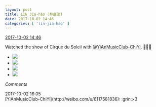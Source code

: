 ```yaml
---
layout: post
title: LIN Jia-hao (林嘉浩)
date: 2017-10-02 14:46
categories: [ 'lin-jia-hao' ]
---
```


<div class="weibo-info">
  <a href="http://weibo.com/6210352257/FovD65dCd">2017-10-02 14:46</a>
</div>

Watched the show of Cirque du Soleil with [@YiAnMusicClub-ChiYi](http://weibo.com/u/6117581836). 🤗🤗🤗

<!-- more -->

<ul class="weibo-pic-list-2">
  <li class="weibo-pic">
    <a href="https://wx4.sinaimg.cn/mw690/006Mi0jTgy1fk3wd8nhwkj30zk0k0wfb.jpg"><img src="https://wx4.sinaimg.cn/thumb150/006Mi0jTgy1fk3wd8nhwkj30zk0k0wfb.jpg" /></a>
  </li>
  <li class="weibo-pic">
    <a href="https://wx3.sinaimg.cn/mw690/006Mi0jTgy1fk3wd9adilj30fr0a7760.jpg"><img src="https://wx3.sinaimg.cn/thumb150/006Mi0jTgy1fk3wd9adilj30fr0a7760.jpg" /></a>
  </li>
  <li class="weibo-pic">
    <a href="https://wx1.sinaimg.cn/mw690/006Mi0jTgy1fk3wd82ir3j30go0m8ta3.jpg"><img src="https://wx1.sinaimg.cn/thumb150/006Mi0jTgy1fk3wd82ir3j30go0m8ta3.jpg" /></a>
  </li>
  <li class="weibo-pic">
    <a href="https://wx2.sinaimg.cn/mw690/006Mi0jTgy1fk3wd9wo2uj30go0m8q4e.jpg"><img src="https://wx2.sinaimg.cn/thumb150/006Mi0jTgy1fk3wd9wo2uj30go0m8q4e.jpg" /></a>
  </li>
</ul>

*Comments*

<div class="weibo-info">2017-10-02 16:05</div>
[YiAnMusicClub-ChiYi](http://weibo.com/u/6117581836): :grin:×3
